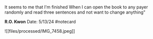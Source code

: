 It seems to me that I'm finished When I can open the book to any payer randomly and read three sentences and not want to change anything"


**R.O. Kwon** 
Date: 5/13/24
 #notecard

![[files/processed/IMG_7458.jpeg]]